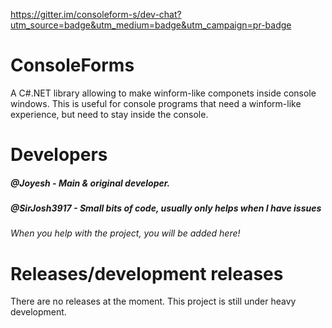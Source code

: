 https://gitter.im/consoleform-s/dev-chat?utm_source=badge&utm_medium=badge&utm_campaign=pr-badge

# ConsoleForms
A C#.NET library allowing to make winform-like componets inside console windows. This is useful for console programs that need a winform-like experience, but need to stay inside the console.
# Developers
##### @Joyesh - Main & original developer.
##### @SirJosh3917 - Small bits of code, usually only helps when I have issues
###### When you help with the project, you will be added here!
# Releases/development releases
There are no releases at the moment. This project is still under heavy development.
